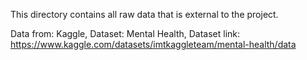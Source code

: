 This directory contains all raw data that is external to the project. 

Data from: Kaggle,
Dataset: Mental Health,
Dataset link: https://www.kaggle.com/datasets/imtkaggleteam/mental-health/data
